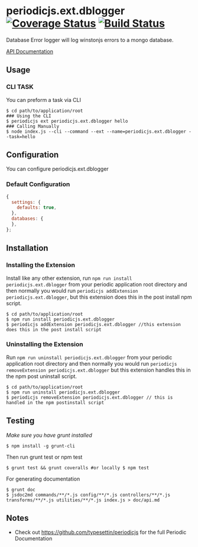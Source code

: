 # periodicjs.ext.dblogger [![Coverage Status](https://coveralls.io/repos/github/typesettin/periodicjs.ext.dblogger/badge.svg?branch=master)](https://coveralls.io/github/typesettin/periodicjs.ext.dblogger?branch=master) [![Build Status](https://travis-ci.org/typesettin/periodicjs.ext.dblogger.svg?branch=master)](https://travis-ci.org/typesettin/periodicjs.ext.dblogger)

Database Error logger will log winstonjs errors to a mongo database.

[API Documentation](https://github.com/typesettin/periodicjs.ext.dblogger/blob/master/doc/api.md)

## Usage

### CLI TASK

You can preform a task via CLI
```
$ cd path/to/application/root
### Using the CLI
$ periodicjs ext periodicjs.ext.dblogger hello  
### Calling Manually
$ node index.js --cli --command --ext --name=periodicjs.ext.dblogger --task=hello 
```

## Configuration

You can configure periodicjs.ext.dblogger

### Default Configuration
```javascript
{
  settings: {
    defaults: true,
  },
  databases: {
  },
};
```


## Installation

### Installing the Extension

Install like any other extension, run `npm run install periodicjs.ext.dblogger` from your periodic application root directory and then normally you would run `periodicjs addExtension periodicjs.ext.dblogger`, but this extension does this in the post install npm script.
```
$ cd path/to/application/root
$ npm run install periodicjs.ext.dblogger
$ periodicjs addExtension periodicjs.ext.dblogger //this extension does this in the post install script
```
### Uninstalling the Extension

Run `npm run uninstall periodicjs.ext.dblogger` from your periodic application root directory and then normally you would run `periodicjs removeExtension periodicjs.ext.dblogger` but this extension handles this in the npm post uninstall script.
```
$ cd path/to/application/root
$ npm run uninstall periodicjs.ext.dblogger
$ periodicjs removeExtension periodicjs.ext.dblogger // this is handled in the npm postinstall script
```


## Testing
*Make sure you have grunt installed*
```
$ npm install -g grunt-cli
```

Then run grunt test or npm test
```
$ grunt test && grunt coveralls #or locally $ npm test
```
For generating documentation
```
$ grunt doc
$ jsdoc2md commands/**/*.js config/**/*.js controllers/**/*.js  transforms/**/*.js utilities/**/*.js index.js > doc/api.md
```
## Notes
* Check out https://github.com/typesettin/periodicjs for the full Periodic Documentation